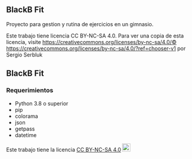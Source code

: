 ## BlackB Fit
Proyecto para gestion y rutina de ejercicios en un gimnasio.

Este trabajo tiene licencia CC BY-NC-SA 4.0. Para ver una copia de esta licencia, visite https://creativecommons.org/licenses/by-nc-sa/4.0/© https://creativecommons.org/licenses/by-nc-sa/4.0/?ref=chooser-v1  por Sergio Serbluk

## BlackB Fit 

### Requerimientos
- Python 3.8 o superior
- pip
- colorama
- json
- getpass
- datetime

<p xmlns:cc="http://creativecommons.org/ns#" >Este trabajo tiene la licencia <a href="https://creativecommons.org/licenses/by-nc-sa/4.0/?ref= selecter-v1" target="_blank" rel="licencia noopener noreferrer" style="display:inline-block;">CC BY-NC-SA 4.0<img style="height:22px!important;margin-left:3px ;alineación-vertical:text-bottom;" src="https://mirrors.creativecommons.org/presskit/icons/cc.svg?ref=chooser-v1" alt=""><img style="altura:22px!important;margin-left:3px;vertical -align:text-bottom;" src="https://mirrors.creativecommons.org/presskit/icons/by.svg?ref=chooser-v1" alt=""><img style="altura:22px!important;margin-left:3px;vertical -align:text-bottom;" src="https://mirrors.creativecommons.org/presskit/icons/nc.svg?ref=chooser-v1" alt=""><img style="altura:22px!important;margin-left:3px;vertical -align:text-bottom;" src="https://mirrors.creativecommons.org/presskit/icons/sa.svg?ref=chooser-v1" alt=""></a></p>